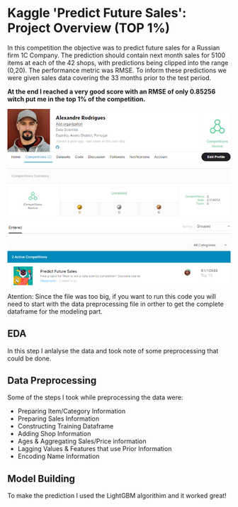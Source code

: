 # Kaggle 'Predict Future Sales': Project Overview (TOP 1%)
In this competition the objective was to predict future sales for a Russian firm 1C Company. The prediction should contain next month sales for 5100 items at each of the 42 shops, with predictions being clipped into the range (0,20). The performance metric was RMSE. To inform these predictions we were given sales data covering the 33 months prior to the test period. 

**At the end I reached a very good score with an RMSE of only 0.85256 witch put me in the top 1% of the competition.**

<img src="images/results.png" width="800" />

Atention: Since the file was too big, if you want to run this code you will need to start with the data preprocessing file in orther to get the complete dataframe for the modeling part.

## EDA
In this step I anlalyse the data and took note of some preprocessing that could be done.

## Data Preprocessing
Some of the steps I took while preprocessing the data were:

* Preparing Item/Category Information
* Preparing Sales Information
* Constructing Training Dataframe
* Adding Shop Information
* Ages & Aggregating Sales/Price information
* Lagging Values & Features that use Prior Information
* Encoding Name Information 

## Model Building 
To make the prediction I used the LightGBM algorithim and it worked great!
